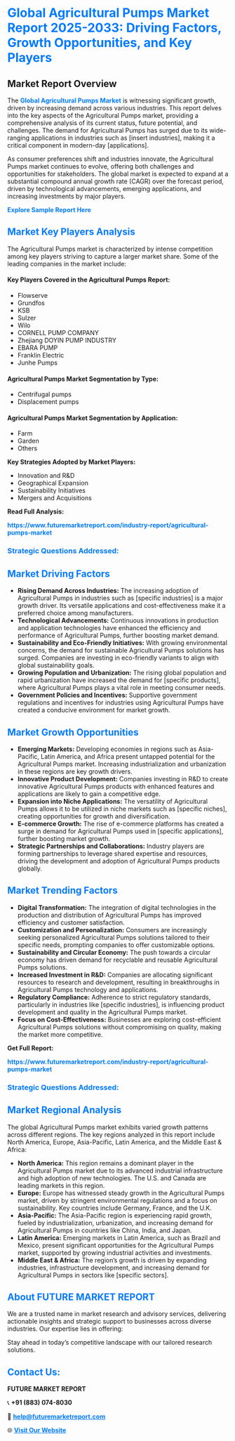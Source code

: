 <h1 style="color: #007BFF;">Global Agricultural Pumps Market Report 2025-2033: Driving Factors, Growth Opportunities, and Key Players</h1>

<section id="overview">
<h2>Market Report Overview</h2>
<p>The <a href="https://www.futuremarketreport.com/industry-report/agricultural-pumps-market" style="color: #007BFF; text-decoration: none;"><strong>Global Agricultural Pumps Market</strong></a> is witnessing significant growth, driven by increasing demand across various industries. This report delves into the key aspects of the Agricultural Pumps market, providing a comprehensive analysis of its current status, future potential, and challenges. The demand for Agricultural Pumps has surged due to its wide-ranging applications in industries such as [insert industries], making it a critical component in modern-day [applications].</p>
<p>As consumer preferences shift and industries innovate, the Agricultural Pumps market continues to evolve, offering both challenges and opportunities for stakeholders. The global market is expected to expand at a substantial compound annual growth rate (CAGR) over the forecast period, driven by technological advancements, emerging applications, and increasing investments by major players.</p>
</section>

<section id="overview">
<p><a href="https://www.futuremarketreport.com/request-sample/reportId=106314" style="color: #007BFF; text-decoration: none;"><strong>Explore Sample Report Here</strong></a></p>
</section>

<section id="key-players">
<h2 style="color: #007BFF;">Market Key Players Analysis</h2>
<p>The Agricultural Pumps market is characterized by intense competition among key players striving to capture a larger market share. Some of the leading companies in the market include:</p>
<h4>Key Players Covered in the Agricultural Pumps Report:</h4>
<ul><li>Flowserve</li><li>Grundfos</li><li>KSB</li><li>Sulzer</li><li>Wilo</li><li>CORNELL PUMP COMPANY</li><li>Zhejiang DOYIN PUMP INDUSTRY</li><li>EBARA PUMP</li><li>Franklin Electric</li><li>Junhe Pumps</li></ul>
<h4>Agricultural Pumps Market Segmentation by Type:</h4>
<ul><li>Centrifugal pumps</li><li>Displacement pumps</li></ul>

<h4>Agricultural Pumps Market Segmentation by Application:</h4>
<ul><li>Farm</li><li>Garden</li><li>Others</li></ul>
<p><strong>Key Strategies Adopted by Market Players:</strong></p>
<ul>
<li>Innovation and R&D</li>
<li>Geographical Expansion</li>
<li>Sustainability Initiatives</li>
<li>Mergers and Acquisitions</li>
</ul>
</section>

<section>
<p><strong>Read Full Analysis: </strong></p><a href="https://www.futuremarketreport.com/industry-report/agricultural-pumps-market" style="color: #007BFF; text-decoration: none;"><strong>https://www.futuremarketreport.com/industry-report/agricultural-pumps-market</strong></a>
<h3 style="color: #007BFF;">Strategic Questions Addressed:</h3>
</section>

<section id="driving-factors">
<h2 style="color: #007BFF;">Market Driving Factors</h2>
<ul>
<li><strong>Rising Demand Across Industries:</strong> The increasing adoption of Agricultural Pumps in industries such as [specific industries] is a major growth driver. Its versatile applications and cost-effectiveness make it a preferred choice among manufacturers.</li>
<li><strong>Technological Advancements:</strong> Continuous innovations in production and application technologies have enhanced the efficiency and performance of Agricultural Pumps, further boosting market demand.</li>
<li><strong>Sustainability and Eco-Friendly Initiatives:</strong> With growing environmental concerns, the demand for sustainable Agricultural Pumps solutions has surged. Companies are investing in eco-friendly variants to align with global sustainability goals.</li>
<li><strong>Growing Population and Urbanization:</strong> The rising global population and rapid urbanization have increased the demand for [specific products], where Agricultural Pumps plays a vital role in meeting consumer needs.</li>
<li><strong>Government Policies and Incentives:</strong> Supportive government regulations and incentives for industries using Agricultural Pumps have created a conducive environment for market growth.</li>
</ul>
</section>

<section id="growth-opportunities">
<h2 style="color: #007BFF;">Market Growth Opportunities</h2>
<ul>
<li><strong>Emerging Markets:</strong> Developing economies in regions such as Asia-Pacific, Latin America, and Africa present untapped potential for the Agricultural Pumps market. Increasing industrialization and urbanization in these regions are key growth drivers.</li>
<li><strong>Innovative Product Development:</strong> Companies investing in R&D to create innovative Agricultural Pumps products with enhanced features and applications are likely to gain a competitive edge.</li>
<li><strong>Expansion into Niche Applications:</strong> The versatility of Agricultural Pumps allows it to be utilized in niche markets such as [specific niches], creating opportunities for growth and diversification.</li>
<li><strong>E-commerce Growth:</strong> The rise of e-commerce platforms has created a surge in demand for Agricultural Pumps used in [specific applications], further boosting market growth.</li>
<li><strong>Strategic Partnerships and Collaborations:</strong> Industry players are forming partnerships to leverage shared expertise and resources, driving the development and adoption of Agricultural Pumps products globally.</li>
</ul>
</section>

<section id="trending-factors">
<h2 style="color: #007BFF;">Market Trending Factors</h2>
<ul>
<li><strong>Digital Transformation:</strong> The integration of digital technologies in the production and distribution of Agricultural Pumps has improved efficiency and customer satisfaction.</li>
<li><strong>Customization and Personalization:</strong> Consumers are increasingly seeking personalized Agricultural Pumps solutions tailored to their specific needs, prompting companies to offer customizable options.</li>
<li><strong>Sustainability and Circular Economy:</strong> The push towards a circular economy has driven demand for recyclable and reusable Agricultural Pumps solutions.</li>
<li><strong>Increased Investment in R&D:</strong> Companies are allocating significant resources to research and development, resulting in breakthroughs in Agricultural Pumps technology and applications.</li>
<li><strong>Regulatory Compliance:</strong> Adherence to strict regulatory standards, particularly in industries like [specific industries], is influencing product development and quality in the Agricultural Pumps market.</li>
<li><strong>Focus on Cost-Effectiveness:</strong> Businesses are exploring cost-efficient Agricultural Pumps solutions without compromising on quality, making the market more competitive.</li>
</ul>
</section>

<section>
<p><strong>Get Full Report: </strong></p><a href="https://www.futuremarketreport.com/industry-report/agricultural-pumps-market" style="color: #007BFF; text-decoration: none;"><strong>https://www.futuremarketreport.com/industry-report/agricultural-pumps-market</strong></a>
<h3 style="color: #007BFF;">Strategic Questions Addressed:</h3>
</section>


<section id="regional-analysis">
<h2 style="color: #007BFF;">Market Regional Analysis</h2>
<p>The global Agricultural Pumps market exhibits varied growth patterns across different regions. The key regions analyzed in this report include North America, Europe, Asia-Pacific, Latin America, and the Middle East & Africa:</p>
<ul>
<li><strong>North America:</strong> This region remains a dominant player in the Agricultural Pumps market due to its advanced industrial infrastructure and high adoption of new technologies. The U.S. and Canada are leading markets in this region.</li>
<li><strong>Europe:</strong> Europe has witnessed steady growth in the Agricultural Pumps market, driven by stringent environmental regulations and a focus on sustainability. Key countries include Germany, France, and the U.K.</li>
<li><strong>Asia-Pacific:</strong> The Asia-Pacific region is experiencing rapid growth, fueled by industrialization, urbanization, and increasing demand for Agricultural Pumps in countries like China, India, and Japan.</li>
<li><strong>Latin America:</strong> Emerging markets in Latin America, such as Brazil and Mexico, present significant opportunities for the Agricultural Pumps market, supported by growing industrial activities and investments.</li>
<li><strong>Middle East & Africa:</strong> The region’s growth is driven by expanding industries, infrastructure development, and increasing demand for Agricultural Pumps in sectors like [specific sectors].</li>
</ul>
</section>

<footer>
<h2 style="color: #007BFF;">About FUTURE MARKET REPORT</h2>
<p>We are a trusted name in market research and advisory services, delivering actionable insights and strategic support to businesses across diverse industries. Our expertise lies in offering:</p>

<p>Stay ahead in today’s competitive landscape with our tailored research solutions.</p>

<h2 style="color: #007BFF;">Contact Us:</h2>
<p><strong>FUTURE MARKET REPORT</strong></p>
<p>📞 <strong>+91 (883) 074-8030</strong></p>
<p>📧 <strong><a href="mailto:help@futuremarketreport.com" style="color: #007BFF;">help@futuremarketreport.com</a></strong></p>
<p>🌐 <strong><a href="https://www.futuremarketreport.com/" style="color: #007BFF;">Visit Our Website</a></strong></p>
</footer>